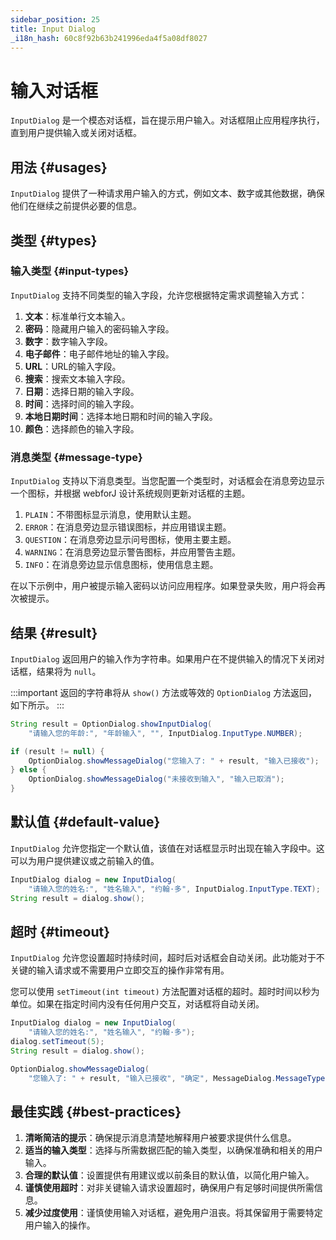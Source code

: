 ```yaml
---
sidebar_position: 25
title: Input Dialog
_i18n_hash: 60c8f92b63b241996eda4f5a08df8027
---
```

# 输入对话框

<DocChip chip='shadow' />
<DocChip chip='since' label='24.02' />
<JavadocLink type="foundation" location="com/webforj/component/optiondialog/InputDialog" top='true'/>

`InputDialog` 是一个模态对话框，旨在提示用户输入。对话框阻止应用程序执行，直到用户提供输入或关闭对话框。

<ComponentDemo 
path='/webforj/inputdialogbasic?' 
javaE='https://raw.githubusercontent.com/webforj/webforj-documentation/refs/heads/main/src/main/java/com/webforj/samples/views/optiondialog/input/InputDialogBasicView.java'
height = '500px'
/>

## 用法 {#usages}

`InputDialog` 提供了一种请求用户输入的方式，例如文本、数字或其他数据，确保他们在继续之前提供必要的信息。

## 类型 {#types}

### 输入类型 {#input-types}

`InputDialog` 支持不同类型的输入字段，允许您根据特定需求调整输入方式：

1. **文本**：标准单行文本输入。
2. **密码**：隐藏用户输入的密码输入字段。
3. **数字**：数字输入字段。
4. **电子邮件**：电子邮件地址的输入字段。
5. **URL**：URL的输入字段。
6. **搜索**：搜索文本输入字段。
7. **日期**：选择日期的输入字段。
8. **时间**：选择时间的输入字段。
9. **本地日期时间**：选择本地日期和时间的输入字段。
10. **颜色**：选择颜色的输入字段。

### 消息类型 {#message-type}

`InputDialog` 支持以下消息类型。当您配置一个类型时，对话框会在消息旁边显示一个图标，并根据 webforJ 设计系统规则更新对话框的主题。

1. `PLAIN`：不带图标显示消息，使用默认主题。
2. `ERROR`：在消息旁边显示错误图标，并应用错误主题。
3. `QUESTION`：在消息旁边显示问号图标，使用主要主题。
4. `WARNING`：在消息旁边显示警告图标，并应用警告主题。
5. `INFO`：在消息旁边显示信息图标，使用信息主题。

在以下示例中，用户被提示输入密码以访问应用程序。如果登录失败，用户将会再次被提示。

<ComponentDemo 
path='/webforj/inputdialogtype?' 
javaE='https://raw.githubusercontent.com/webforj/webforj-documentation/refs/heads/main/src/main/java/com/webforj/samples/views/optiondialog/input/InputDialogTypeView.java'
height = '350px'
/>

## 结果 {#result}

`InputDialog` 返回用户的输入作为字符串。如果用户在不提供输入的情况下关闭对话框，结果将为 `null`。

:::important
返回的字符串将从 `show()` 方法或等效的 `OptionDialog` 方法返回，如下所示。 
:::

```java showLineNumbers
String result = OptionDialog.showInputDialog(
    "请输入您的年龄:", "年龄输入", "", InputDialog.InputType.NUMBER);

if (result != null) {
    OptionDialog.showMessageDialog("您输入了: " + result, "输入已接收");
} else {
    OptionDialog.showMessageDialog("未接收到输入", "输入已取消");
}
```

## 默认值 {#default-value}

`InputDialog` 允许您指定一个默认值，该值在对话框显示时出现在输入字段中。这可以为用户提供建议或之前输入的值。

```java showLineNumbers
InputDialog dialog = new InputDialog(
    "请输入您的姓名:", "姓名输入", "约翰·多", InputDialog.InputType.TEXT);
String result = dialog.show();
```

## 超时 {#timeout}

`InputDialog` 允许您设置超时持续时间，超时后对话框会自动关闭。此功能对于不关键的输入请求或不需要用户立即交互的操作非常有用。

您可以使用 `setTimeout(int timeout)` 方法配置对话框的超时。超时时间以秒为单位。如果在指定时间内没有任何用户交互，对话框将自动关闭。

```java showLineNumbers
InputDialog dialog = new InputDialog(
    "请输入您的姓名:", "姓名输入", "约翰·多");
dialog.setTimeout(5);
String result = dialog.show();

OptionDialog.showMessageDialog(
    "您输入了: " + result, "输入已接收", "确定", MessageDialog.MessageType.INFO);
```

## 最佳实践 {#best-practices}

1. **清晰简洁的提示**：确保提示消息清楚地解释用户被要求提供什么信息。
2. **适当的输入类型**：选择与所需数据匹配的输入类型，以确保准确和相关的用户输入。
3. **合理的默认值**：设置提供有用建议或以前条目的默认值，以简化用户输入。
4. **谨慎使用超时**：对非关键输入请求设置超时，确保用户有足够时间提供所需信息。
5. **减少过度使用**：谨慎使用输入对话框，避免用户沮丧。将其保留用于需要特定用户输入的操作。
